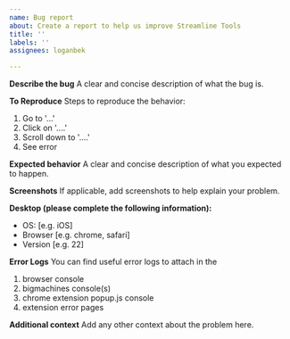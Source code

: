 ```yaml
---
name: Bug report
about: Create a report to help us improve Streamline Tools
title: ''
labels: ''
assignees: loganbek

---
```


**Describe the bug**
A clear and concise description of what the bug is.

**To Reproduce**
Steps to reproduce the behavior:

1. Go to '...'
2. Click on '....'
3. Scroll down to '....'
4. See error

**Expected behavior**
A clear and concise description of what you expected to happen.

**Screenshots**
If applicable, add screenshots to help explain your problem.

**Desktop (please complete the following information):**

- OS: [e.g. iOS]
- Browser [e.g. chrome, safari]
- Version [e.g. 22]

**Error Logs**
You can find useful error logs to attach in the

1) browser console
2) bigmachines console(s)
3) chrome extension popup.js console
4) extension error pages

**Additional context**
Add any other context about the problem here.
